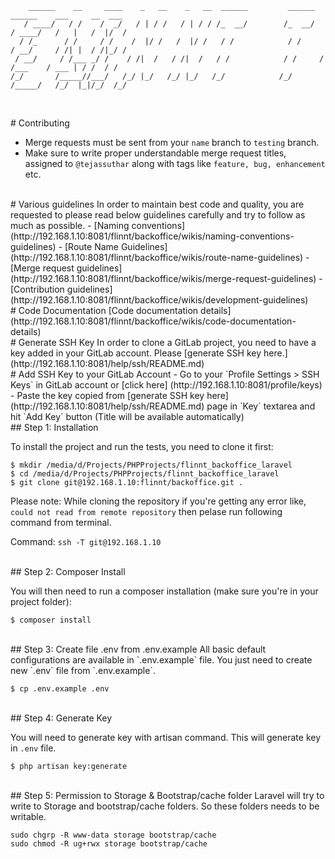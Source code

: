 ```
    ______    __     ____    _   __    _   __  ______         ______    ______    ___     __  ___
   / ____/   / /    /  _/   / | / /   / | / / /_  __/        /_  __/   / ____/   /   |   /  |/  /
  / /_      / /     / /    /  |/ /   /  |/ /   / /            / /     / __/     / /| |  / /|_/ / 
 / __/     / /___ _/ /    / /|  /   / /|  /   / /            / /     / /___    / ___ | / /  / /  
/_/       /_____//___/   /_/ |_/   /_/ |_/   /_/            /_/     /_____/   /_/  |_|/_/  /_/   
                                                                                                
```

<br/>
# Contributing

* Merge requests must be sent from your `name` branch to `testing` branch.
* Make sure to write proper understandable merge request titles, assigned to `@tejassuthar` along with tags like `feature, bug, enhancement` etc.

<br/>
# Various guidelines
In order to maintain best code and quality, you are requested to please read below guidelines carefully and try to follow as much as possible.
- [Naming conventions](http://192.168.1.10:8081/flinnt/backoffice/wikis/naming-conventions-guidelines)
- [Route Name Guidelines](http://192.168.1.10:8081/flinnt/backoffice/wikis/route-name-guidelines)
- [Merge request guidelines](http://192.168.1.10:8081/flinnt/backoffice/wikis/merge-request-guidelines)
- [Contribution guidelines](http://192.168.1.10:8081/flinnt/backoffice/wikis/development-guidelines)

<br/>
# Code Documentation
 [Code documentation details](http://192.168.1.10:8081/flinnt/backoffice/wikis/code-documentation-details)

<br/>
# Generate SSH Key
In order to clone a GitLab project, you need to have a key added in your GitLab account. Please [generate SSH key here.] (http://192.168.1.10:8081/help/ssh/README.md)

<br/>
# Add SSH Key to your GitLab Account
- Go to your `Profile Settings > SSH Keys` in GitLab account or [click here] (http://192.168.1.10:8081/profile/keys)
- Paste the key copied from [generate SSH key here] (http://192.168.1.10:8081/help/ssh/README.md) page in `Key` textarea and hit `Add Key` button (Title will be available automatically)
 


<br/>
## Step 1: Installation

To install the project and run the tests, you need to clone it first:

```
$ mkdir /media/d/Projects/PHPProjects/flinnt_backoffice_laravel
$ cd /media/d/Projects/PHPProjects/flinnt_backoffice_laravel
$ git clone git@192.168.1.10:flinnt/backoffice.git .
```

Please note: While cloning the repository if you're getting any error like, `could not read from remote repository` then pelase run following command from terminal. 

Command: `ssh -T git@192.168.1.10`

<br/>
## Step 2: Composer Install

You will then need to run a composer installation (make sure you're in your project folder):

```
$ composer install 
```
<br/>
## Step 3: Create file .env from .env.example
All basic default configurations are available in `.env.example` file. You just need to create new `.env` file from `.env.example`.

```
$ cp .env.example .env
```
<br/>
## Step 4: Generate Key

You will need to generate key with artisan command. This will generate key in `.env` file.

```
$ php artisan key:generate
```
<br/>
## Step 5: Permission to Storage & Bootstrap/cache folder
Laravel will try to write to Storage and bootstrap/cache folders. So these folders needs to be writable.

```
sudo chgrp -R www-data storage bootstrap/cache
sudo chmod -R ug+rwx storage bootstrap/cache
```




